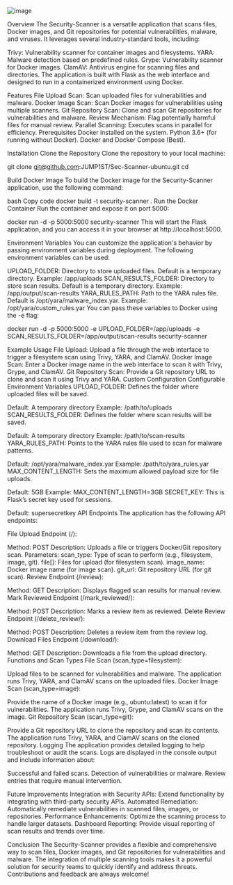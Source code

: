 ![image](https://github.com/user-attachments/assets/8d2da204-e568-4bc0-90f8-7776582152be)








Overview
The Security-Scanner is a versatile application that scans files, Docker images, and Git repositories for potential vulnerabilities, malware, and viruses. It leverages several industry-standard tools, including:

Trivy: Vulnerability scanner for container images and filesystems.
YARA: Malware detection based on predefined rules.
Grype: Vulnerability scanner for Docker images.
ClamAV: Antivirus engine for scanning files and directories.
The application is built with Flask as the web interface and designed to run in a containerized environment using Docker.

Features
File Upload Scan: Scan uploaded files for vulnerabilities and malware.
Docker Image Scan: Scan Docker images for vulnerabilities using multiple scanners.
Git Repository Scan: Clone and scan Git repositories for vulnerabilities and malware.
Review Mechanism: Flag potentially harmful files for manual review.
Parallel Scanning: Executes scans in parallel for efficiency.
Prerequisites
Docker installed on the system.
Python 3.6+ (for running without Docker).
Docker and Docker Compose (Best).

Installation
Clone the Repository
Clone the repository to your local machine:

git clone git@github.com:JUMP1ST/Sec-Scanner-ubuntu.git
cd <your-repository-folder>

Build Docker Image
To build the Docker image for the Security-Scanner application, use the following command:

bash
Copy code
docker build -t security-scanner .
Run the Docker Container
Run the container and expose it on port 5000:

docker run -d -p 5000:5000 security-scanner
This will start the Flask application, and you can access it in your browser at http://localhost:5000.

Environment Variables
You can customize the application's behavior by passing environment variables during deployment. The following environment variables can be used:

UPLOAD_FOLDER: Directory to store uploaded files. Default is a temporary directory.
Example: /app/uploads
SCAN_RESULTS_FOLDER: Directory to store scan results. Default is a temporary directory.
Example: /app/output/scan-results
YARA_RULES_PATH: Path to the YARA rules file. Default is /opt/yara/malware_index.yar.
Example: /opt/yara/custom_rules.yar
You can pass these variables to Docker using the -e flag:

docker run -d -p 5000:5000 -e UPLOAD_FOLDER=/app/uploads -e SCAN_RESULTS_FOLDER=/app/output/scan-results security-scanner 

Example Usage
File Upload: Upload a file through the web interface to trigger a filesystem scan using Trivy, YARA, and ClamAV.
Docker Image Scan: Enter a Docker image name in the web interface to scan it with Trivy, Grype, and ClamAV.
Git Repository Scan: Provide a Git repository URL to clone and scan it using Trivy and YARA.
Custom Configuration
Configurable Environment Variables
UPLOAD_FOLDER: Defines the folder where uploaded files will be saved.

Default: A temporary directory
Example: /path/to/uploads
SCAN_RESULTS_FOLDER: Defines the folder where scan results will be saved.

Default: A temporary directory
Example: /path/to/scan-results
YARA_RULES_PATH: Points to the YARA rules file used to scan for malware patterns.

Default: /opt/yara/malware_index.yar
Example: /path/to/yara_rules.yar
MAX_CONTENT_LENGTH: Sets the maximum allowed payload size for file uploads.

Default: 5GB
Example: MAX_CONTENT_LENGTH=3GB
SECRET_KEY: This is Flask’s secret key used for sessions.

Default: supersecretkey
API Endpoints
The application has the following API endpoints:

File Upload Endpoint (/):

Method: POST
Description: Uploads a file or triggers Docker/Git repository scan.
Parameters:
scan_type: Type of scan to perform (e.g., filesystem, image, git).
file[]: Files for upload (for filesystem scan).
image_name: Docker image name (for image scan).
git_url: Git repository URL (for git scan).
Review Endpoint (/review):

Method: GET
Description: Displays flagged scan results for manual review.
Mark Reviewed Endpoint (/mark_reviewed/<index>):

Method: POST
Description: Marks a review item as reviewed.
Delete Review Endpoint (/delete_review/<index>):

Method: POST
Description: Deletes a review item from the review log.
Download Files Endpoint (/download/<filename>):

Method: GET
Description: Downloads a file from the upload directory.
Functions and Scan Types
File Scan (scan_type=filesystem):

Upload files to be scanned for vulnerabilities and malware.
The application runs Trivy, YARA, and ClamAV scans on the uploaded files.
Docker Image Scan (scan_type=image):

Provide the name of a Docker image (e.g., ubuntu:latest) to scan it for vulnerabilities.
The application runs Trivy, Grype, and ClamAV scans on the image.
Git Repository Scan (scan_type=git):

Provide a Git repository URL to clone the repository and scan its contents.
The application runs Trivy, YARA, and ClamAV scans on the cloned repository.
Logging
The application provides detailed logging to help troubleshoot or audit the scans. Logs are displayed in the console output and include information about:

Successful and failed scans.
Detection of vulnerabilities or malware.
Review entries that require manual intervention.

Future Improvements
Integration with Security APIs: Extend functionality by integrating with third-party security APIs.
Automated Remediation: Automatically remediate vulnerabilities in scanned files, images, or repositories.
Performance Enhancements: Optimize the scanning process to handle larger datasets.
Dashboard Reporting: Provide visual reporting of scan results and trends over time.

Conclusion
The Security-Scanner provides a flexible and comprehensive way to scan files, Docker images, and Git repositories for vulnerabilities and malware. The integration of multiple scanning tools makes it a powerful solution for security teams to quickly identify and address threats. Contributions and feedback are always welcome!



